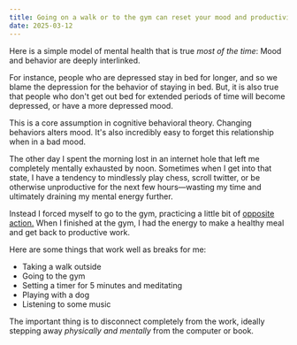 ```yaml
---
title: Going on a walk or to the gym can reset your mood and productivity
date: 2025-03-12
---
```

Here is a simple model of mental health that is true *most of the time*: Mood and behavior are deeply interlinked. 

For instance, people who are depressed stay in bed for longer, and so we blame the depression for the behavior of staying in bed. But, it is also true that people who don't get out bed for extended periods of time will become depressed, or have a more depressed mood.

This is a core assumption in cognitive behavioral theory. Changing behaviors alters mood. It's also incredibly easy to forget this relationship when in a bad mood. 

The other day I spent the morning lost in an internet hole that left me completely mentally exhausted by noon. Sometimes when I get into that state, I have a tendency to mindlessly play chess, scroll twitter, or be otherwise unproductive for the next few hours—wasting my time and ultimately draining my mental energy further.

Instead I forced myself to go to the gym, practicing a little bit of [opposite action.](https://dbt.tools/emotional_regulation/opposite-action.php) When I finished at the gym, I had the energy to make a healthy meal and get back to productive work.

Here are some things that work well as breaks for me:
- Taking a walk outside
- Going to the gym
- Setting a timer for 5 minutes and meditating
- Playing with a dog
- Listening to some music

The important thing is to disconnect completely from the work, ideally stepping away *physically and mentally* from the computer or book.






